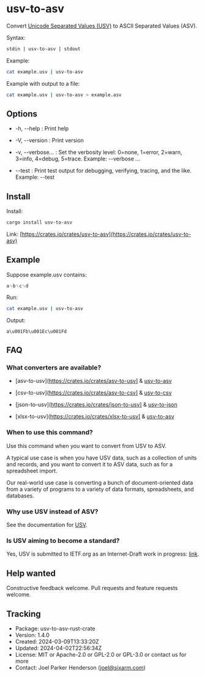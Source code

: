 # usv-to-asv

Convert [Unicode Separated Values (USV)](https://github.com/sixarm/usv) to ASCII Separated Values (ASV).

Syntax:

```sh
stdin | usv-to-asv | stdout
```

Example:

```sh
cat example.usv | usv-to-asv
```

Example with output to a file:

```sh
cat example.usv | usv-to-asv > example.asv
```

## Options

* -h, --help : Print help

* -V, --version : Print version

* -v, --verbose... : Set the verbosity level: 0=none, 1=error, 2=warn, 3=info, 4=debug, 5=trace. Example: --verbose …

* --test : Print test output for debugging, verifying, tracing, and the like. Example: --test


## Install

Install:

```sh
cargo install usv-to-asv
```

Link: [https://crates.io/crates/usv-to-asv](https://crates.io/crates/usv-to-asv)


## Example

Suppose example.usv contains:

```usv
a␟b␞c␟d
```

Run:

```sh
cat example.usv | usv-to-asv
```

Output:

```asv
a\u001Fb\u001Ec\u001Fd
```

## FAQ

### What converters are available?

* [asv-to-usv](https://crates.io/crates/asv-to-usv] & [usv-to-asv](https://crates.io/crates/usv-to-asv)

* [csv-to-usv](https://crates.io/crates/asv-to-csv] & [usv-to-csv](https://crates.io/crates/usv-to-csv)

* [json-to-usv](https://crates.io/crates/json-to-usv] & [usv-to-json](https://crates.io/crates/usv-to-json)

* [xlsx-to-usv](https://crates.io/crates/xlsx-to-usv] & [usv-to-asv](https://crates.io/crates/usv-to-xlsx)

### When to use this command?

Use this command when you want to convert from USV to ASV.

A typical use case is when you have USV data, such as a collection of units and
records, and you want to convert it to ASV data, such as for a spreadsheet
import.

Our real-world use case is converting a bunch of document-oriented data from a
variety of programs to a variety of data formats, spreadsheets, and databases.

### Why use USV instead of ASV?

See the documentation for [USV](https://github.com/sixarm/usv).

### Is USV aiming to become a standard?

Yes, USV is submitted to IETF.org as an Internet-Draft work in progress:
[link](https://datatracker.ietf.org/doc/draft-unicode-separated-values/).

## Help wanted

Constructive feedback welcome. Pull requests and feature requests welcome.

## Tracking

* Package: usv-to-asv-rust-crate
* Version: 1.4.0
* Created: 2024-03-09T13:33:20Z
* Updated: 2024-04-02T22:56:34Z
* License: MIT or Apache-2.0 or GPL-2.0 or GPL-3.0 or contact us for more
* Contact: Joel Parker Henderson (joel@sixarm.com)
